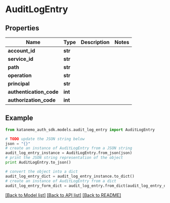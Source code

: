 # AuditLogEntry


## Properties
Name | Type | Description | Notes
------------ | ------------- | ------------- | -------------
**account_id** | **str** |  | 
**service_id** | **str** |  | 
**path** | **str** |  | 
**operation** | **str** |  | 
**principal** | **str** |  | 
**authentication_code** | **int** |  | 
**authorization_code** | **int** |  | 

## Example

```python
from katanemo_auth_sdk.models.audit_log_entry import AuditLogEntry

# TODO update the JSON string below
json = "{}"
# create an instance of AuditLogEntry from a JSON string
audit_log_entry_instance = AuditLogEntry.from_json(json)
# print the JSON string representation of the object
print AuditLogEntry.to_json()

# convert the object into a dict
audit_log_entry_dict = audit_log_entry_instance.to_dict()
# create an instance of AuditLogEntry from a dict
audit_log_entry_form_dict = audit_log_entry.from_dict(audit_log_entry_dict)
```
[[Back to Model list]](../README.md#documentation-for-models) [[Back to API list]](../README.md#documentation-for-api-endpoints) [[Back to README]](../README.md)



